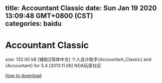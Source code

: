 
title: Accountant Classic
date: Sun Jan 19 2020 13:09:48 GMT+0800 (CST)    
categories: baidu
---

# Accountant Classic
size: 132.00 kB
 [辅助][简体中文] 个人会计助手{Accountant_Classic} and {Accountant} for 5.4 [2013.11.06] NGA玩家社区
 

[How to download](https://bpcam.bemobtrk.com/go/2ceec3aa-1ca2-46d6-b9ff-aaa5c184517c?jno=821)